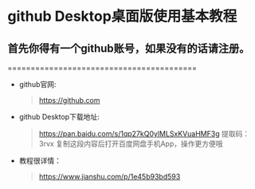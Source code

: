 # github Desktop桌面版使用基本教程 #
## 首先你得有一个github账号，如果没有的话请注册。 ##
=========================================

* github官网:  
    > https://github.com 

* github Desktop下载地址:       
   > https://pan.baidu.com/s/1qp27kQ0ylMLSxKVuaHMF3g 提取码：3rvx 复制这段内容后打开百度网盘手机App，操作更方便哦 

* 教程很详情：
    > https://www.jianshu.com/p/1e45b93bd593